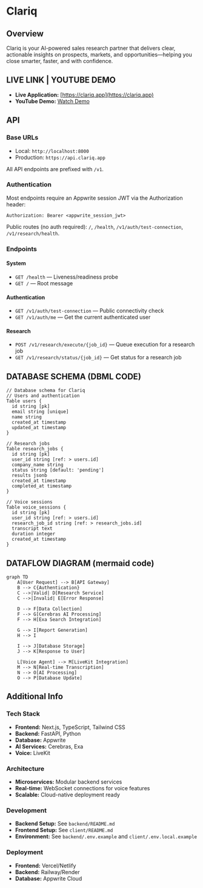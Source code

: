 # Clariq

## Overview

Clariq is your AI-powered sales research partner that delivers clear, actionable insights on prospects, markets, and opportunities—helping you close smarter, faster, and with confidence.

## LIVE LINK | YOUTUBE DEMO

- **Live Application:** [https://clariq.app](https://clariq.app)
- **YouTube Demo:** [Watch Demo](https://youtube.com/watch?v=demo)

## API

### Base URLs

- Local: `http://localhost:8000`
- Production: `https://api.clariq.app`

All API endpoints are prefixed with `/v1`.

### Authentication

Most endpoints require an Appwrite session JWT via the Authorization header:

```
Authorization: Bearer <appwrite_session_jwt>
```

Public routes (no auth required): `/`, `/health`, `/v1/auth/test-connection`, `/v1/research/health`.

### Endpoints

#### System

- `GET /health` — Liveness/readiness probe
- `GET /` — Root message

#### Authentication

- `GET /v1/auth/test-connection` — Public connectivity check
- `GET /v1/auth/me` — Get the current authenticated user

#### Research

- `POST /v1/research/execute/{job_id}` — Queue execution for a research job
- `GET /v1/research/status/{job_id}` — Get status for a research job

## DATABASE SCHEMA (DBML CODE)

```dbml
// Database schema for Clariq
// Users and authentication
Table users {
  id string [pk]
  email string [unique]
  name string
  created_at timestamp
  updated_at timestamp
}

// Research jobs
Table research_jobs {
  id string [pk]
  user_id string [ref: > users.id]
  company_name string
  status string [default: 'pending']
  results jsonb
  created_at timestamp
  completed_at timestamp
}

// Voice sessions
Table voice_sessions {
  id string [pk]
  user_id string [ref: > users.id]
  research_job_id string [ref: > research_jobs.id]
  transcript text
  duration integer
  created_at timestamp
}
```

## DATAFLOW DIAGRAM (mermaid code)

```mermaid
graph TD
    A[User Request] --> B[API Gateway]
    B --> C{Authentication}
    C -->|Valid| D[Research Service]
    C -->|Invalid| E[Error Response]

    D --> F[Data Collection]
    F --> G[Cerebras AI Processing]
    F --> H[Exa Search Integration]

    G --> I[Report Generation]
    H --> I

    I --> J[Database Storage]
    J --> K[Response to User]

    L[Voice Agent] --> M[LiveKit Integration]
    M --> N[Real-time Transcription]
    N --> O[AI Processing]
    O --> P[Database Update]
```

## Additional Info

### Tech Stack

- **Frontend:** Next.js, TypeScript, Tailwind CSS
- **Backend:** FastAPI, Python
- **Database:** Appwrite
- **AI Services:** Cerebras, Exa
- **Voice:** LiveKit

### Architecture

- **Microservices:** Modular backend services
- **Real-time:** WebSocket connections for voice features
- **Scalable:** Cloud-native deployment ready

### Development

- **Backend Setup:** See `backend/README.md`
- **Frontend Setup:** See `client/README.md`
- **Environment:** See `backend/.env.example` and `client/.env.local.example`

### Deployment

- **Frontend:** Vercel/Netlify
- **Backend:** Railway/Render
- **Database:** Appwrite Cloud
